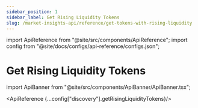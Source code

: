 ```yaml
---
sidebar_position: 1
sidebar_label: Get Rising Liquidity Tokens
slug: /market-insights-api/reference/get-tokens-with-rising-liquidity
---
```


import ApiReference from "@site/src/components/ApiReference";
import config from "@site/docs/configs/api-reference/configs.json";

# Get Rising Liquidity Tokens

import ApiBanner from "@site/src/components/ApiBanner/ApiBanner.tsx";

<ApiBanner />

<ApiReference {...config["discovery"].getRisingLiquidityTokens}/>
